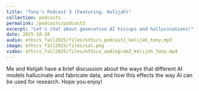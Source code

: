 ```yaml
---
title: "Tony's Podcast 3 (Featuring. Kelijah)"
collection: podcasts
permalink: /podcasts/podcast3
excerpt: "Let's chat about generative AI hiccups and hallucinations!"
date: 2025-10-28
audio: ethics_fall2025/files/ethics_podcast2_kelijah_tony.mp3
image: ethics_fall2025/files/sal.png
video: ethics_fall2025/files/ethics_audiogram2_kelijah_tony.mp4
---
```

Me and Kelijah have a brief discussion about the ways that different AI models hallucinate and fabricate data, and how this effects the way AI can be used for research. Hope you enjoy!